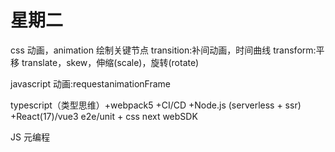 # 星期二

css 动画，animation 绘制关键节点
transition:补间动画，时间曲线
transform:平移 translate，skew，伸缩(scale)，旋转(rotate)

javascript 动画:requestanimationFrame

typescript（类型思维）+webpack5 +CI/CD +Node.js (serverless + ssr) +React(17)/vue3
e2e/unit + css next webSDK

JS 元编程
